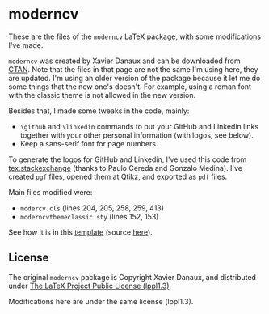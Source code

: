 # moderncv

These are the files of the `moderncv` LaTeX package, with some modifications I've made.

`moderncv` was created by Xavier Danaux and can be downloaded from [CTAN][]. Note that the files in that page are not the same I'm using here, they are updated. I'm using an older version of the package because it let me do some things that the new one's doesn't. For example, using a roman font with the classic theme is not allowed in the new version.

Besides that, I made some tweaks in the code, mainly:

* `\github` and `\linkedin` commands to put your GitHub and Linkedin links together with your other personal information (with logos, see below).
* Keep a sans-serif font for page numbers.

To generate the logos for GitHub and Linkedin, I've used this code from [tex.stackexchange][] (thanks to Paulo Cereda and Gonzalo Medina). I've created `pgf` files, opened them at [Qtikz][], and exported as `pdf` files.

Main files modified were:

* `modercv.cls` (lines 204, 205, 258, 259, 413)
* `moderncvthemeclassic.sty` (lines 152, 153)

See how it is in this [template][temp-pdf] (source [here][temp-src]).

## License

The original `moderncv` package is Copyright Xavier Danaux, and distributed under [The LaTeX Project Public License (lppl1.3)][lppl].

Modifications here are under the same license (lppl1.3).


[CTAN]: http://www.ctan.org/tex-archive/macros/latex/contrib/moderncv/
[tex.stackexchange]: http://tex.stackexchange.com/questions/70216/adding-sections-such-as-linkedin-and-github-to-a-moderncv-footer
[Qtikz]: http://www.hackenberger.at/blog/ktikz-editor-for-the-tikz-language/
[temp-pdf]: template_moderncv.pdf
[temp-src]: template_moderncv.tex
[lppl]: http://www.ctan.org/license/lppl1.3